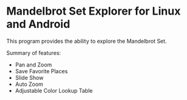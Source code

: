 # Mandelbrot Set Explorer for Linux and Android

This program provides the ability to explore the Mandelbrot Set.

Summary of features:
* Pan and Zoom
* Save Favorite Places
* Slide Show
* Auto Zoom
* Adjustable Color Lookup Table

